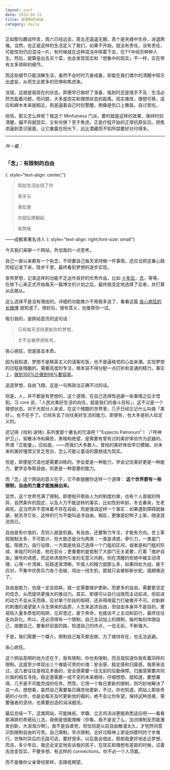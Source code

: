 ```yaml
---
layout: post
date: 2014-04-23
title: 有限制的自由
category: daily
---
```


正如那句趣谈所言，周六已经远去，周五还遥遥无期，真个是夹缝中生存，进退两难。当然，也正是这样的生活定义了我们，如果不开始，就没有责任，没有责任，可能性则仍旧混沌一片，有时候就在这种混沌中挥霍下去，在YY中经历种种人生。然后，就算是出去买个菜，也会发现现实和「想象中的现实」不一样，实在带有太多琐碎的细节。

而这些细节只能消解生活，虽然不会时时亢奋戒备，却能在我们偶尔的清醒中昭示出虚妄，从而生出更多的恐惧和焦虑来。

没错，这就是我现在的状态。即便早已做好了准备，临到时还是措手不及：生活必然充盈着问题，而问题，大多是现实和理想状态的距离。现实难改，理想可移，适应和麻木本来就相近，若是逼着自己时刻警醒，倒像是伤口上撒盐，自讨苦吃。

哈哈，那又怎么样呢？我这个 Minfulness 门派，要的就是这样的效果，保持时刻清醒，偏不将就现实，又有何惧？至于焦虑，正是疗程开始的正常抗原反应。把焦虑逼到意识层面，让它暴露在阳光下，远比潜藏而不知所踪要好对付得多。

---

###### 外一篇：

### 「念」：有限制的自由
{: style="text-align: center;"}

> 假如生活扯拐了你
> 
> 表牙尖 
> 
> 表批塞 
> 
> 你就扯撑躺起 
> 
> 架势板

——成都某著名诗人
{: style="text-align: right;font-size: small"}

今天我们来聊一个网站，外加我的一点思考。

自己一直以来都有一个执念，不但要自己每天坚持做一件事情，还应当把这番心路历程记录下来，跬步千里，最终看到梦想的逐步实现。

宣布梦想，记录这样的功能不乏运作良好的优秀作品，比如 [十年后](http://10years.me/)，[念](http://nian.so)，等等。在铁下心来正式开始每天一篇博文的计划之后，最终我坚定地选择了后者，并打算从此跟从。

这么选择不是没有理由的。详细的功能推介不用我多说了，看看这篇 [丧心病狂的长微博](http://ww4.sinaimg.cn/mw690/624e5089gw1e4pe41nb2cj20hscmq7wh.jpg) 就知道了。很好玩，很有意义，也推荐你一试。

吸引我的，是网站首页的这句话：

> 只有每天坚持更新你的梦想，
> 
> 才不会被停用账号。

丧心病狂，但是直击本质。

因为我知道，梦想不是精英主义的请客吃饭，也不是逼格党的心血来潮。实现梦想的过程是残酷的，需要高度的专注，根本容不得分配一点打折和变通的精力。事实上，[做到100%比做到98%要容易](http://pandawhale.com/post/4958/100-of-the-time-is-easier-than-98-of-the-time-clayton-christensen)。

追逐梦想，自由飞翔，这是一句再政治正确不过的话。

但是，人，并不都是有梦想的，这个道理，在自己选择性逃避一些事情之后才悟到。习 core 说，「人民对美好生活的向往，就是我们的奋斗目标」，这不过是一个理想状态。对于大部分人来说，在这个残酷的世界里，几乎已经忘记什么叫做「美好」，也不在乎了。已经失去了向往美好生活的能力，即便有，也大多是别人给定义的。

还记得《哈利·波特》系列里那个著名的咒语吧？“Expecto Patronum”！（「呼神护卫」）。驱散冰冷和痛苦，黑暗和绝望，是需要有曾有过的美好体验作为武器的。所谓「正能量」，应如是。——而我们大多数人，曾经的美好体验早已模糊，对未来的美好憧憬又贫乏苍白，怎么可能让童话的震撼成为现实。

但是，即便是咒语也是需要训练的。学会爱是一种能力，学会记住美好更是一种能力，要学会争取自由，则更是一种首要的能力。

而「念」这个网站的意义在于，它不断提醒你这样一个道理： __这个世界要有一些限制，自由的力量才能施展出来。__

显然，这个世界充满了限制。即使抛开那些人为的制度约束，也有个人禀赋的特异，自然条件的固定，以及人力不能逆转的事实，比如性别年龄，冬去春来，生老病死。这当然并不意味着不存在自由，而是强调这样一个事实：如果遇到障碍就躲避，就另寻它处，这样的行为不能叫追寻自由，相反，更像是赶鸭子上架，随波逐流而已。

自由是有价值的，否则人就是机器。有自由，还要聚力专注，才能有方向。世上客观限制太多，不可胜计，但大致还是分为两类：一类是诱惑，牵引力，一类是门槛，阻推力。自行设限，一方面是给自己选择一个门槛的区间，或者是和门槛的形成、来临打时间差，抢在前头；更重要的是抵制了大部门无关紧要，打着「维护自由」旗号的诱惑，而这些诱惑所引发的无意义内耗，则在清醒的拒绝中被主动清理，心境一片清爽，前路逐渐清晰。毕竟人的精力就那么多，如果四处为战，疲于应对，不集中优势兵力各个击破，闯出一线生机，那就只会被斩断长蛇，插翅难逃了。

自由是能力，也就一定会损耗，就一定需要维护更新。而更多的自由，需要更坚定的信念，从而提供更强大的推动力。其实，即便可以自行设限而主动前进，但前进的动力不会从天而降，应对某个阶段的阻碍，还非得用蛮力打破推开不可。对新鲜的刺激的渴望是人与生俱来的品质，人生来追求自由，但自由本身并不是目的，更易陷入量多质低的陷阱，见异思迁，疲于奔命，也就谈不上主动和前行，最终往往走向异化。所以，还必须得有一个限制，自己主动加上的限制，每时每刻伴随自己，提醒自己，要看好前面的路，知道自己的终点，一往无前，不断强大。

于是，我们需要一个媒介，限制自己每天都去做，为了维持存在，也无法逃避。

丧心病狂。

这个网站高明的地方还在于，我有限制，你也有限制，而且我知道你我有着同样的限制。这就至少体现出三个难能可贵的价值：安全感、稳定感和归属感。我原来说过，这几者往往是相互矛盾的，安全感需要一往无前的后勤保障，归属感需要共同价值的相互寻找，稳定感需要一成不变的未来期待，仔细想想，就知道，要想兼得，几乎是不可能完成的任务。然而，它用一个每日更新的限制，则巧妙地解决了这一点。想想看，虽然自己需要每日痛苦地更新，不过，你也知道，网站上那些奇葩的小伙伴，也是会每天及时更新他的福利，绝不会让你失望。保持这种连接，需要强者的坚持，也需要创造的涓涓细流。

最后总结一下。这类网站，可能妹纸、学霸、立志鸡汤派更能熟悉适应吧——看看那满屏的奇葩玩儿法，我倒是很能理解（你看，我不是说了么，加点限制反而能激发创新，大浪淘沙啊）。我不是自虐党，但恰恰是以前自由散漫太久，才恍然间意识到限制自由的可贵。自己限制，早点限制，总好过精神上家徒四壁时的寸步难行，世殊时异后的无路可逃，要好很多。以后我会借此，帮助我更好地走近梦想，而且，多少年后，我还会坚定地告诉我的孩子，在现实和理想有差距的时候，试着去改变现实，不要多想，有这样的 connections，你不必一个人顶着。

而不是像你父亲曾经那样，去降低期望。